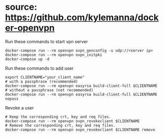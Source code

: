 # source: https://github.com/kylemanna/docker-openvpn

Run these commands to start vpn server
```
docker-compose run --rm openvpn ovpn_genconfig -u udp://<server ip>
docker-compose run --rm openvpn ovpn_initpki
docker-compose up -d
```

Run these commands to add user 
```
export CLIENTNAME="your_client_name"
# with a passphrase (recommended)
docker-compose run --rm openvpn easyrsa build-client-full $CLIENTNAME
# without a passphrase (not recommended)
docker-compose run --rm openvpn easyrsa build-client-full $CLIENTNAME nopass
```


Revoke a user

```
# Keep the corresponding crt, key and req files.
docker-compose run --rm openvpn ovpn_revokeclient $CLIENTNAME
# Remove the corresponding crt, key and req files.
docker-compose run --rm openvpn ovpn_revokeclient $CLIENTNAME remove
```
